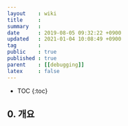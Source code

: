 ```yaml
---
layout    : wiki
title     : 
summary   : 
date      : 2019-08-05 09:32:22 +0900
updated   : 2021-01-04 10:08:49 +0900
tag       : 
public    : true
published : true
parent    : [[debugging]]
latex     : false
---
```

* TOC
{:toc}

## 0. 개요 
